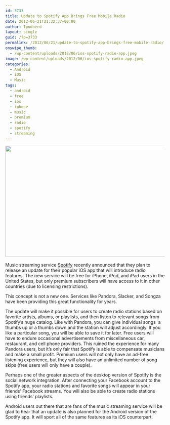 ```yaml
---
id: 3733
title: Update to Spotify App Brings Free Mobile Radio
date: 2012-06-21T21:32:37+00:00
author: Ipodnerd
layout: single
guid: /?p=3733
permalink: /2012/06/21/update-to-spotify-app-brings-free-mobile-radio/
onswipe_thumb:
  - /wp-content/uploads/2012/06/ios-spotify-radio-app.jpeg
image: /wp-content/uploads/2012/06/ios-spotify-radio-app.jpeg
categories:
  - Android
  - iOS
  - Music
tags:
  - android
  - free
  - ios
  - iphone
  - music
  - premium
  - radio
  - spotify
  - streaming
---
```

[<img class="aligncenter size-full wp-image-3734" title="ios-spotify-radio-app" src="/wp-content/uploads/2012/06/ios-spotify-radio-app.jpeg" alt="" width="624" height="351" srcset="/wp-content/uploads/2012/06/ios-spotify-radio-app.jpeg 624w, /wp-content/uploads/2012/06/ios-spotify-radio-app-300x168.jpeg 300w, /wp-content/uploads/2012/06/ios-spotify-radio-app-180x101.jpeg 180w, /wp-content/uploads/2012/06/ios-spotify-radio-app-360x202.jpeg 360w" sizes="(max-width: 624px) 100vw, 624px" />](/wp-content/uploads/2012/06/ios-spotify-radio-app.jpeg)

Music streaming service [Spotify](/2011/07/14/music-streaming-service-spotify-is-now-available-in-the-u-s/ "Music Streaming Service Spotify Is Now Available In The U.S. !") recently announced that they plan to release an update for their popular iOS app that will introduce radio features. The new service will be free for iPhone, iPod, and iPad users in the United States, but only premium subscribers will have access to it in other countries (due to licensing restrictions).

This concept is not a new one. Services like Pandora, Slacker, and Songza have been providing this great functionality for years.

The update will make it possible for users to create radio stations based on favorite artists, albums, or playlists, and then listen to relevant songs from Spotify&#8217;s huge catalog. Like with Pandora, you can give individual songs  a thumbs up or a thumbs down and the station will adjust accordingly. If you like a particular song, you will be able to save it for later. Free users will have to endure occasional advertisements from miscellaneous car, restaurant, and cell phone providers. This ruined the experience for many Pandora users, but it&#8217;s only fair that Spotify is able to compensate musicians and make a small profit. Premium users will not only have an ad-free listening experience, but they will also have an unlimited number of song skips (free users will only have a couple).

Perhaps one of the greater aspects of the desktop version of Spotify is the social network integration. After connecting your Facebook account to the Spotify app, your radio stations and favorite songs will appear in your friends&#8217; Facebook streams. You will also be able to create radio stations using friends&#8217; playlists.

Android users out there that are fans of the music streaming service will be glad to hear that an update is also planned for the Android version of the Spotify app. It will sport all of the same features as its iOS counterpart.

